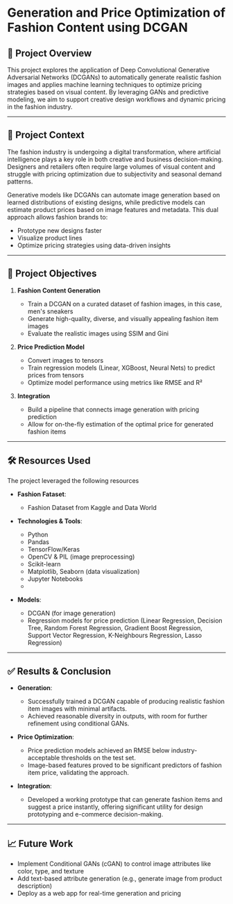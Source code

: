 # Generation and Price Optimization of Fashion Content using DCGAN

## 📌 Project Overview

This project explores the application of Deep Convolutional Generative Adversarial Networks (DCGANs) to automatically generate realistic fashion images and applies machine learning techniques to optimize pricing strategies based on visual content. By leveraging GANs and predictive modeling, we aim to support creative design workflows and dynamic pricing in the fashion industry.

---

## 📂 Project Context

The fashion industry is undergoing a digital transformation, where artificial intelligence plays a key role in both creative and business decision-making. Designers and retailers often require large volumes of visual content and struggle with pricing optimization due to subjectivity and seasonal demand patterns.

Generative models like DCGANs can automate image generation based on learned distributions of existing designs, while predictive models can estimate product prices based on image features and metadata. This dual approach allows fashion brands to:

- Prototype new designs faster
- Visualize product lines
- Optimize pricing strategies using data-driven insights

---

## 🎯 Project Objectives

1. **Fashion Content Generation**
   - Train a DCGAN on a curated dataset of fashion images, in this case, men's sneakers
   - Generate high-quality, diverse, and visually appealing fashion item images
   - Evaluate the realistic images using SSIM and Gini

2. **Price Prediction Model**
   - Convert images to tensors
   - Train regression models (Linear, XGBoost, Neural Nets) to predict prices from tensors
   - Optimize model performance using metrics like RMSE and R²

3. **Integration**
   - Build a pipeline that connects image generation with pricing prediction
   - Allow for on-the-fly estimation of the optimal price for generated fashion items

---

## 🛠️ Resources Used
The project leveraged the following resources

- **Fashion Fataset**: 
  - Fashion Dataset from Kaggle and Data World

- **Technologies & Tools**:
  - Python
  - Pandas
  - TensorFlow/Keras
  - OpenCV & PIL (image preprocessing)
  - Scikit-learn
  - Matplotlib, Seaborn (data visualization)
  - Jupyter Notebooks
  - 

- **Models**:
  - DCGAN (for image generation)
  - Regression models for price prediction (Linear Regression, Decision Tree, Random Forest Regression, Gradient Boost Regression, Support Vector Regression, K-Neighbours Regression, Lasso Regression)

---

## ✅ Results & Conclusion

- **Generation**:
  - Successfully trained a DCGAN capable of producing realistic fashion item images with minimal artifacts.
  - Achieved reasonable diversity in outputs, with room for further refinement using conditional GANs.

- **Price Optimization**:
  - Price prediction models achieved an RMSE below industry-acceptable thresholds on the test set.
  - Image-based features proved to be significant predictors of fashion item price, validating the approach.

- **Integration**:
  - Developed a working prototype that can generate fashion items and suggest a price instantly, offering significant utility for design prototyping and e-commerce decision-making.

---

## 📈 Future Work

- Implement Conditional GANs (cGAN) to control image attributes like color, type, and texture
- Add text-based attribute generation (e.g., generate image from product description)
- Deploy as a web app for real-time generation and pricing
